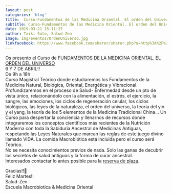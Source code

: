 ```yaml
---
layout: post
categories: 'blog'
title:  Curso-Fundamentos de las Medicina Oriental. El orden del Universo.
subtitle: Curso-Fundamentos de las Medicina Oriental. El orden del Universo.
date: 2019-03-21 15:11:27
author: Txiki Soto, Salud-Zen
image: img/eventos/OrdenUniverso.jpg
linkfacebook: https://www.facebook.com/sharer/sharer.php?u=http%3A%2F%2Fwww.salud-zen.com%2Fblog%2F2019%2F03%2F21%2Fcurso-orden-universo.html&amp;src=sdkpreparse
---
```


Os presento el Curso de [FUNDAMENTOS DE LA MEDICINA ORIENTAL. EL ORDEN DEL UNIVERSO][curso]   
6 Y 7 DE ABRIL!!   
De 9h a 18h  
Curso Magistral Teórico donde estudiaremos los Fundamentos de la Medicina Natural, Biológica, Oriental, Energética y Vibracional. Profundizaremos en el proceso de Salud- Enfermedad desde un pto de vista único, relacionándolo con la alimentación, el estrés, el ejercicio, la sangre, las emociones, los ciclos de regeneración celular, los ciclos biológicos, las leyes de la naturaleza, el orden del universo, la teoría del yin y el yang, la teoría de los 5 elementos de la Medicina Tradicional China... Un Curso para despertar la conciencia y llenarnos de recursos donde integraremos los conceptos científicos más recientes de la Nutrición Moderna con toda la Sabiduría Ancestral de Medicinas Antiguas, respetando las Leyes Naturales que marcan las reglas de este juego divino llamado VIDA.
La comida Macrobiótica está incluida pero el curso será Teórico.  
No se necesita conocimientos previos de nada. Solo las ganas de decubrir los secretos de salud antiguos y la forma de curar ancestral.  
Interesados contactar lo antes posible para la <a href="mailto:estilodevida@salud-zen.com?Subject=Curso El orden del Universo-Reserva de Plaza&body=%0A%0A Me gustaría reservar una plaza para el curso de Fundamentos de las Medicina Oriental. El orden del Universo (6 y 7 Abril'19). Mis datos Personales son:%0A%0A   -Nombre:%0A%0A   -Apellidos:%0A%0A   -Fecha de nacimiento:%0A%0A   -Teléfono:%0A%0A    -Correo Electrónico:%0A%0A">reserva de plaza</a>.     

Gracias!!🤗   
Feliz Martes!!  
Salud-Zen  
Escuela Macrobiotica & Medicina Oriental


[curso]:{{site.url}}{{site.baseurl}}/evento/2019/04/06/curso-orden-universo.html
